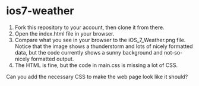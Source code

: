 ios7-weather
============

1. Fork this repository to your account, then clone it from there.
2. Open the index.html file in your browser.
3. Compare what you see in your browser to the iOS_7_Weather.png file.  Notice that the image shows a thunderstorm and lots of nicely formatted data, but the code currently shows a sunny background and not-so-nicely formatted output.
4. The HTML is fine, but the code in main.css is missing a lot of CSS.

Can you add the necessary CSS to make the web page look like it should?
